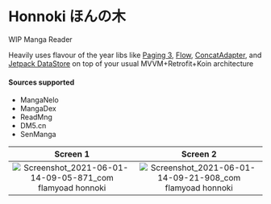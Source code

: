 # Honnoki ほんの木

WIP Manga Reader

Heavily uses flavour of the year libs like [Paging 3](https://developer.android.com/topic/libraries/architecture/paging/v3-overview), [Flow](https://developer.android.com/kotlin/flow),  [ConcatAdapter](https://developer.android.com/reference/androidx/recyclerview/widget/ConcatAdapter), and [Jetpack DataStore](https://developer.android.com/topic/libraries/architecture/datastore) on top of your usual MVVM+Retrofit+Koin architecture

#### Sources supported
* MangaNelo
* MangaDex
* ReadMng
* DM5.cn
* SenManga

| Screen 1                                                                        | Screen 2         | 
| :-------------------------------------------------------------------------------------------------------------------: |:-------------:|
| ![Screenshot_2021-06-01-14-09-05-871_com flamyoad honnoki](https://user-images.githubusercontent.com/35066207/120275260-a108b800-c2e3-11eb-9427-31d681dcc81d.jpg)|![Screenshot_2021-06-01-14-09-21-908_com flamyoad honnoki](https://user-images.githubusercontent.com/35066207/120275270-a403a880-c2e3-11eb-9fa3-b97123c1b16f.jpg)


